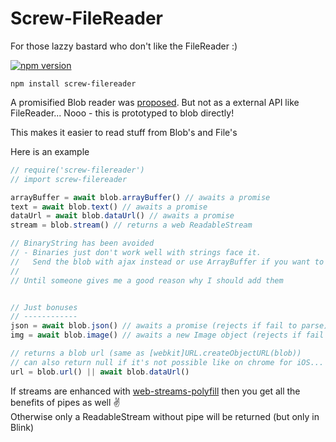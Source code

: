 # Screw-FileReader
For those lazzy bastard who don't like the FileReader :)

[![npm version][npm-image]][npm-url]

```
npm install screw-filereader
```

A promisified Blob reader was [proposed][proposed].
But not as a external API like FileReader... Nooo - this is prototyped to blob directly!

This makes it easier to read stuff from Blob's and File's

Here is an example

```javascript
// require('screw-filereader')
// import screw-filereader

arrayBuffer = await blob.arrayBuffer() // awaits a promise
text = await blob.text() // awaits a promise
dataUrl = await blob.dataUrl() // awaits a promise
stream = blob.stream() // returns a web ReadableStream

// BinaryString has been avoided
// - Binaries just don't work well with strings face it.
//   Send the blob with ajax instead or use ArrayBuffer if you want to work with the data
//
// Until someone gives me a good reason why I should add them


// Just bonuses
// ------------
json = await blob.json() // awaits a promise (rejects if fail to parse)
img = await blob.image() // awaits a new Image object (rejects if fail to load)

// returns a blob url (same as [webkit]URL.createObjectURL(blob))
// can also return null if it's not possible like on chrome for iOS...
url = blob.url() || await blob.dataUrl()
```

If streams are enhanced with [web-streams-polyfill][polyfill] then you get all
the benefits of pipes as well :v:<br>
Otherwise only a ReadableStream without pipe will be returned (but only in Blink)

  [polyfill]: https://github.com/creatorrr/web-streams-polyfill
  [proposed]: https://github.com/w3c/FileAPI/issues/40
  [npm-image]: https://img.shields.io/npm/v/screw-filereader.svg?style=flat-square
  [npm-url]: https://www.npmjs.com/package/screw-filereader
